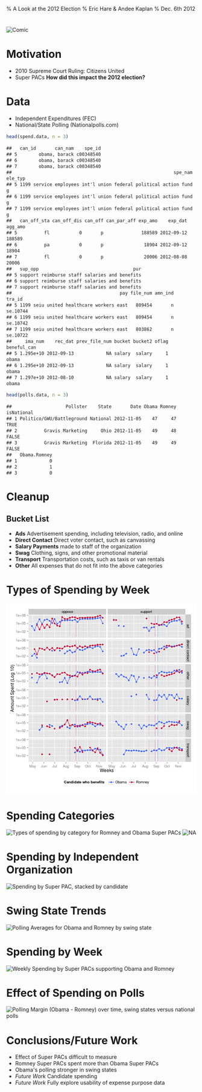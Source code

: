 % A Look at the 2012 Election
% Eric Hare & Andee Kaplan
% Dec. 6th 2012



#
![Comic](http://imgs.xkcd.com/comics/poll_watching.png)

# Motivation
- 2010 Supreme Court Ruling: Citizens United
- Super PACs
**How did this impact the 2012 election?**

# Data
- Independent Expenditures (FEC)
- National/State Polling (Nationalpolls.com)


```r
head(spend.data, n = 3)
```

```
##   can_id       can_nam    spe_id
## 5        obama, barack c00348540
## 6        obama, barack c00348540
## 7        obama, barack c00348540
##                                                            spe_nam ele_typ
## 5 1199 service employees int'l union federal political action fund       g
## 6 1199 service employees int'l union federal political action fund       g
## 7 1199 service employees int'l union federal political action fund       g
##   can_off_sta can_off_dis can_off can_par_aff exp_amo    exp_dat agg_amo
## 5          fl           0       p              188589 2012-09-12  188589
## 6          pa           0       p               18904 2012-09-12   18904
## 7          fl           0       p               20006 2012-08-08   20006
##   sup_opp                                   pur
## 5 support reimburse staff salaries and benefits
## 6 support reimburse staff salaries and benefits
## 7 support reimburse staff salaries and benefits
##                                        pay file_num amn_ind   tra_id
## 5 1199 seiu united healthcare workers east   809454       n se.10744
## 6 1199 seiu united healthcare workers east   809454       n se.10742
## 7 1199 seiu united healthcare workers east   803862       n se.10722
##     ima_num    rec_dat prev_file_num bucket bucket2 oflag beneful_can
## 5 1.295e+10 2012-09-13            NA salary  salary     1       obama
## 6 1.295e+10 2012-09-13            NA salary  salary     1       obama
## 7 1.297e+10 2012-08-10            NA salary  salary     1       obama
```

```r
head(polls.data, n = 3)
```

```
##                    Pollster    State       Date Obama Romney isNational
## 1 Politico/GWU/Battleground National 2012-11-05    47     47       TRUE
## 2          Gravis Marketing     Ohio 2012-11-05    49     48      FALSE
## 3          Gravis Marketing  Florida 2012-11-05    49     49      FALSE
##   Obama.Romney
## 1            0
## 2            1
## 3            0
```


# Cleanup
## Bucket List
- **Ads** Advertisement spending, including television, radio, and online
- **Direct Contact** Direct voter contact, such as canvassing
- **Salary Payments** made to staff of the organization
- **Swag** Clothing, signs, and other promotional material
- **Transport** Transportation costs, such as taxis or van rentals
- **Other** All expenses that do not fit into the above categories

# Types of Spending by Week

![Spending by Super PACs in support or opposition of candidates](figure/SpendingByWeek.png) 


# Spending Categories
![Types of spending by category for Romney and Obama Super PACs](figure/SpendingByCategory1.png) ![NA](figure/SpendingByCategory2.png) 


# Spending by Independent Organization
![Spending by Super PAC, stacked by candidate](figure/SpendingByIO.png) 


# Swing State Trends
![Polling Averages for Obama and Romney by swing state](figure/SwingTrends.png) 


# Spending by Week
![Weekly Spending by Super PACs supporting Obama and Romney](figure/SpendingSwingWeek.png) 


# Effect of Spending on Polls
![Polling Margin (Obama - Romney) over time, swing states versus national polls](figure/SpendEffect.png) 


# Conclusions/Future Work
- Effect of Super PACs difficult to measure
- Romney Super PACs spent more than Obama Super PACs
- Obama's polling stronger in swing states
- _Future Work_ Candidate spending
- _Future Work_ Fully explore usability of expense purpose data
